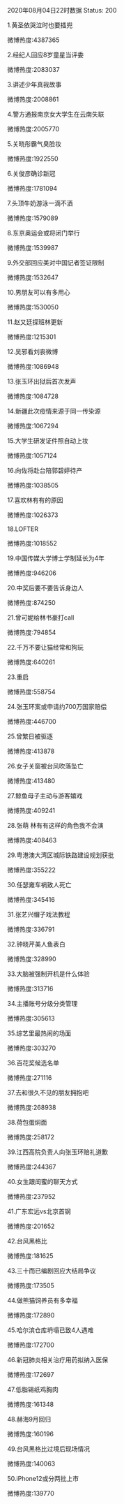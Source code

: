 2020年08月04日22时数据
Status: 200

1.黄圣依哭泣时也要插兜

微博热度:4387365

2.经纪人回应8岁童星当评委

微博热度:2083037

3.讲述少年真我故事

微博热度:2008861

4.警方通报南京女大学生在云南失联

微博热度:2005770

5.关晓彤霸气臭脸妆

微博热度:1922550

6.关俊彦确诊新冠

微博热度:1781094

7.头顶牛奶游泳一滴不洒

微博热度:1579089

8.东京奥运会或将闭门举行

微博热度:1539987

9.外交部回应美对中国记者签证限制

微博热度:1532647

10.男朋友可以有多用心

微博热度:1530050

11.赵又廷探班林更新

微博热度:1215301

12.吴邪看刘丧微博

微博热度:1086948

13.张玉环出狱后首次发声

微博热度:1084728

14.新疆此次疫情来源于同一传染源

微博热度:1067294

15.大学生研发证件照自动上妆

微博热度:1057124

16.向佐将赴台陪郭碧婷待产

微博热度:1038505

17.喜欢林有有的原因

微博热度:1026373

18.LOFTER

微博热度:1018552

19.中国传媒大学博士学制延长为4年

微博热度:946206

20.中奖后要不要告诉身边人

微博热度:874250

21.曾可妮给林书豪打call

微博热度:794854

22.千万不要让猫经常和狗玩

微博热度:640261

23.重启

微博热度:558754

24.张玉环案或申请约700万国家赔偿

微博热度:446700

25.曾繁日被驱逐

微博热度:413878

26.女子关窗被台风吹落坠亡

微博热度:413480

27.鲸鱼母子主动与游客嬉戏

微博热度:409241

28.张萌 林有有这样的角色我不会演

微博热度:408463

29.粤港澳大湾区城际铁路建设规划获批

微博热度:355222

30.任瑟雍车祸致人死亡

微博热度:345416

31.张艺兴帽子戏法教程

微博热度:336791

32.钟晓芹美人鱼表白

微博热度:328990

33.大脑被强制开机是什么体验

微博热度:313716

34.主播账号分级分类管理

微博热度:305613

35.综艺里最热闹的场面

微博热度:303270

36.百花奖候选名单

微博热度:271116

37.去和很久不见的朋友拥抱吧

微博热度:268938

38.荷包蛋焖面

微博热度:258172

39.江西高院负责人向张玉环赔礼道歉

微博热度:244367

40.女生跟闺蜜的聊天方式

微博热度:237952

41.广东宏远vs北京首钢

微博热度:201652

42.台风黑格比

微博热度:181625

43.三十而已编剧回应大结局争议

微博热度:173505

44.做熊猫饲养员有多幸福

微博热度:172890

45.哈尔滨仓库坍塌已致4人遇难

微博热度:172700

46.新冠肺炎相关治疗用药拟纳入医保

微博热度:172697

47.低脂锡纸鸡胸肉

微博热度:161348

48.赫海9月回归

微博热度:160196

49.台风黑格比过境后现场情况

微博热度:140063

50.iPhone12或分两批上市

微博热度:139770

